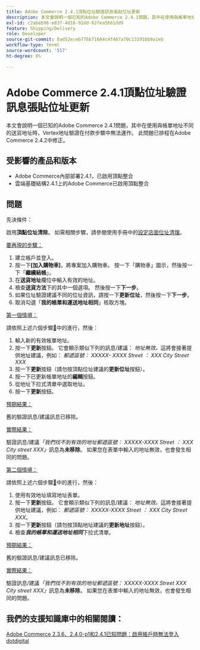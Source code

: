 ```yaml
---
title: Adobe Commerce 2.4.1頂點位址驗證訊息張貼位址更新
description: 本文會說明一個已知的Adobe Commerce 2.4.1問題，其中在使用與帳單地址不同的送貨地址時，Vertex地址驗證在付款步驟中無法運作。 此問題已排程在Adobe Commerce 2.4.2中修正。
exl-id: c2abeb96-e837-4d16-92dd-82fea5661dd9
feature: Shipping/Delivery
role: Developer
source-git-commit: 0ad52eceb776b71604c4f467a70c13191bb9a1eb
workflow-type: tm+mt
source-wordcount: '517'
ht-degree: 0%

---
```


# Adobe Commerce 2.4.1頂點位址驗證訊息張貼位址更新

本文會說明一個已知的Adobe Commerce 2.4.1問題，其中在使用與帳單地址不同的送貨地址時，Vertex地址驗證在付款步驟中無法運作。 此問題已排程在Adobe Commerce 2.4.2中修正。

## 受影響的產品和版本

* Adobe Commerce內部部署2.4.1，已啟用頂點整合
* 雲端基礎結構2.4.1上的Adobe Commerce已啟用頂點整合

## 問題

先決條件：

啟用&#x200B;**頂點位址清除**。 如需相關步驟，請參閱使用手冊中的[設定店面位址清理](https://experienceleague.adobe.com/docs/commerce-knowledge-base/kb/troubleshooting/miscellaneous/vertex-address-cleansing-different-addresses-not-allowed.html?lang=zh-Hant)。

<u>要再現的步驟：</u>

1. 建立帳戶並登入。
1. 按一下&#x200B;**[加入購物車]**，將專案加入購物車。 按一下「購物車」圖示，然後按一下「**繼續結帳**」。
1. 在&#x200B;**送貨地址**&#x200B;欄位中輸入有效的地址。
1. 檢查&#x200B;**送貨方法**&#x200B;下的其中一個選項。 然後按一下&#x200B;**下一步**。
1. 如果位址驗證建議不同的位址資訊，請按一下&#x200B;**更新位址**，然後按一下&#x200B;**下一步**。
1. 取消勾選「**我的帳單和運送地址相同**」核取方塊。

<u>第一個情境：</u>

請依照上述六個步驟[&#128279;](/help/troubleshooting/miscellaneous/magento-2-4-1-vertex-address-validation-message-post-address-update.md#first_sixth)中的進行，然後：

1. 輸入新的有效帳單地址。
1. 按一下&#x200B;**更新**&#x200B;按鈕。 它會顯示類似下列的訊息/建議： *地址無效。*&#x200B;這將會接著提供地址建議，例如： *郵遞區號： XXXXX- XXXX Street ： XXX City Street XXX*
1. 按一下&#x200B;**更新**&#x200B;按鈕（請勿按頂點位址建議的&#x200B;**更新位址**&#x200B;按鈕）。
1. 按一下已更新帳單地址的&#x200B;**編輯**&#x200B;按鈕。
1. 從地址下拉式清單中選取地址。
1. 按一下&#x200B;**更新**&#x200B;按鈕。

<u>預期結果：</u>

舊的驗證訊息/建議訊息已移除。

<u>實際結果：</u>

驗證訊息/建議&#x200B;*「我們找不到有效的地址郵遞區號： XXXXX-XXXX Street ： XXX City street XXX」*&#x200B;訊息為&#x200B;**未移除**。 如果您在表單中輸入的地址無效，也會發生相同的問題。

<u>第二個情境：</u>

請依照上述六個步驟[&#128279;](/help/troubleshooting/miscellaneous/magento-2-4-1-vertex-address-validation-message-post-address-update.md#first_sixth)中的進行，然後：

1. 使用有效地址填寫地址表單。
1. 按一下&#x200B;**更新**&#x200B;按鈕。 它會顯示類似下列的訊息/建議： *地址無效。*&#x200B;這將會接著提供地址建議，例如： *郵遞區號： XXXXX-XXXX Street ： XXX City Street XXX*。
1. 按一下&#x200B;**更新**&#x200B;按鈕（請勿按頂點地址建議的&#x200B;**更新地址**&#x200B;按鈕）。
1. 檢查&#x200B;***我的帳單和運送地址相同***&#x200B;下拉式清單。

<u>預期結果：</u>

舊的驗證訊息/建議訊息已移除。

<u>實際結果：</u>

驗證訊息/建議&#x200B;*「我們找不到有效的地址郵遞區號： XXXXX-XXXX Street XXX City street XXX」*&#x200B;訊息為&#x200B;**未移除**。 如果您在表單中輸入的地址無效，也會發生相同的問題。

## 我們的支援知識庫中的相關閱讀：

[Adobe Commerce 2.3.6、2.4.0-p1和2.4.1已知問題：啟用帳戶時無法登入dotdigital](/help/troubleshooting/miscellaneous/magento-2-3-6-2-4-0-p1-2-4-1-known-issue-dotdigital-login.md)
